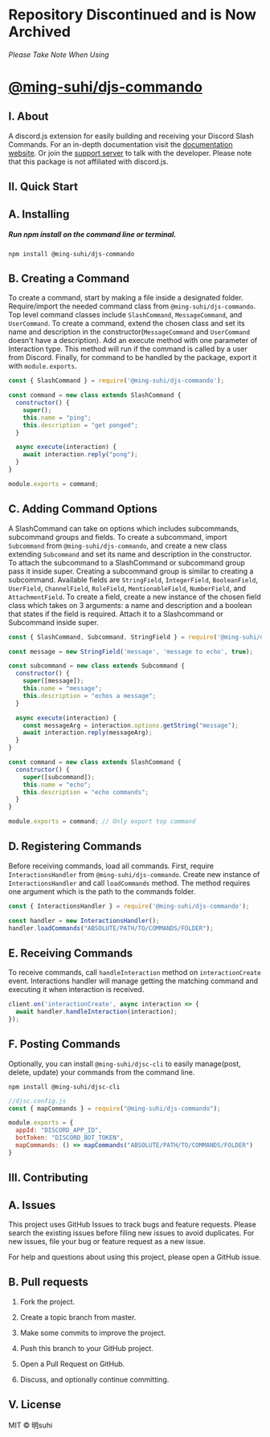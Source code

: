# Repository Discontinued and is Now Archived
###### Please Take Note When Using

# **[@ming-suhi/djs-commando](https://github.com/ming-suhi/djs-commando)**


## I. About
A discord.js extension for easily building and receiving your Discord Slash Commands. For an in-depth documentation visit the <a href="https://ming-suhi.github.io/djs-commando/" target="_blank">documentation website</a>. Or join the <a href="https://discord.com/invite/P3UMxQCEaY" target="_blank">support server</a> to talk with the developer. Please note that this package is not affiliated with discord.js.

## II. Quick Start

## A. Installing

##### Run npm install on the command line or terminal.
```
npm install @ming-suhi/djs-commando
```

## B. Creating a Command
To create a command, start by making a file inside a designated folder. Require/import the needed command class from `@ming-suhi/djs-commando`. Top level command classes include `SlashCommand`, `MessageCommand`, and `UserCommand`. To create a command, extend the chosen class and set its name and description in the constructor(`MessageCommand` and `UserCommand` doesn't have a description). Add an execute method with one parameter of Interaction type. This method will run if the command is called by a user from Discord. Finally, for command to be handled by the package, export it with `module.exports`.
```js
const { SlashCommand } = require('@ming-suhi/djs-commando');

const command = new class extends SlashCommand {
  constructor() {
    super();
    this.name = "ping";
    this.description = "get ponged";
  }

  async execute(interaction) {
    await interaction.reply("pong");
  }
}

module.exports = command;
```

## C. Adding Command Options
A SlashCommand can take on options which includes subcommands, subcommand groups and fields.  To create a subcommand, import `Subcommand` from `@ming-suhi/djs-commando`, and create a new class extending `Subcommand` and set its name and description in the constructor. To attach the subcommand to a SlashCommand or subcommand group pass it inside super. Creating a subcommand group is similar to creating a subcommand. Available fields are `StringField`, `IntegerField`, `BooleanField`, `UserField`, `ChannelField`, `RoleField`, `MentionableField`, `NumberField`, and `AttachmentField`. To create a field, create a new instance of the chosen field class which takes on 3 arguments: a name and description and a boolean that states if the field is required. Attach it to a Slashcommand or Subcommand inside super.

```js
const { SlashCommand, Subcommand, StringField } = require('@ming-suhi/djs-commando');

const message = new StringField('message', 'message to echo', true);

const subcommand = new class extends Subcommand {
  constructor() {
    super([message]);
    this.name = "message";
    this.description = "echos a message";
  }

  async execute(interaction) {
    const messageArg = interaction.options.getString("message");
    await interaction.reply(messageArg);
  }
}

const command = new class extends SlashCommand {
  constructor() {
    super([subcommand]);
    this.name = "echo";
    this.description = "echo commands";
  }
}

module.exports = command; // Only export top command
```

## D. Registering Commands
Before receiving commands, load all commands. First, require `InteractionsHandler` from `@ming-suhi/djs-commando`. Create new instance of `InteractionsHandler` and call `loadCommands` method. The method requires one argument which is the path to the commands folder.
```js
const { InteractionsHandler } = require('@ming-suhi/djs-commando');

const handler = new InteractionsHandler();
handler.loadCommands("ABSOLUTE/PATH/TO/COMMANDS/FOLDER");
```

## E. Receiving Commands
To receive commands, call `handleInteraction` method on `interactionCreate` event. Interactions handler 
will manage getting the matching command and executing it when interaction is received.
```js
client.on('interactionCreate', async interaction => {
  await handler.handleInteraction(interaction);
});
```

## F. Posting Commands
Optionally, you can install `@ming-suhi/djsc-cli` to easily manage(post, delete, update) your commands from the command line. 
```
npm install @ming-suhi/djsc-cli
```
```js
//djsc.config.js
const { mapCommands } = require("@ming-suhi/djs-commando");

module.exports = {
  appId: "DISCORD_APP_ID",
  botToken: "DISCORD_BOT_TOKEN",
  mapCommands: () => mapCommands("ABSOLUTE/PATH/TO/COMMANDS/FOLDER")
}
```

## III. Contributing
## A. Issues
This project uses GitHub Issues to track bugs and feature requests. Please search the existing issues before filing new issues to avoid duplicates. For new issues, file your bug or feature request as a new issue.

For help and questions about using this project, please open a GitHub issue.

## B. Pull requests

1. Fork the project.

2. Create a topic branch from master.

3. Make some commits to improve the project.

4. Push this branch to your GitHub project.

5. Open a Pull Request on GitHub.

6. Discuss, and optionally continue committing.


## V. License
MIT © 明suhi
